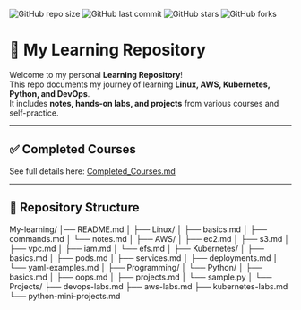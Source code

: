 ![GitHub repo size](https://img.shields.io/github/repo-size/AshokKumar2905/My-learning)
![GitHub last commit](https://img.shields.io/github/last-commit/AshokKumar2905/My-learning)
![GitHub stars](https://img.shields.io/github/stars/AshokKumar2905/My-learning?style=social)
![GitHub forks](https://img.shields.io/github/forks/AshokKumar2905/My-learning?style=social)

# 📘 My Learning Repository

Welcome to my personal **Learning Repository**!  
This repo documents my journey of learning **Linux, AWS, Kubernetes, Python, and DevOps**.  
It includes **notes, hands-on labs, and projects** from various courses and self-practice.

---

## ✅ Completed Courses
See full details here: [Completed_Courses.md](Completed_Courses.md)

---

## 📂 Repository Structure

My-learning/
│── README.md
│
├── Linux/
│ ├── basics.md
│ ├── commands.md
│ └── notes.md
│
├── AWS/
│ ├── ec2.md
│ ├── s3.md
│ ├── vpc.md
│ ├── iam.md
│ └── efs.md
│
├── Kubernetes/
│ ├── basics.md
│ ├── pods.md
│ ├── services.md
│ ├── deployments.md
│ └── yaml-examples.md
│
├── Programming/
│ └── Python/
│ ├── basics.md
│ ├── oops.md
│ ├── projects.md
│ └── sample.py
│
└── Projects/
├── devops-labs.md
├── aws-labs.md
├── kubernetes-labs.md
└── python-mini-projects.md
